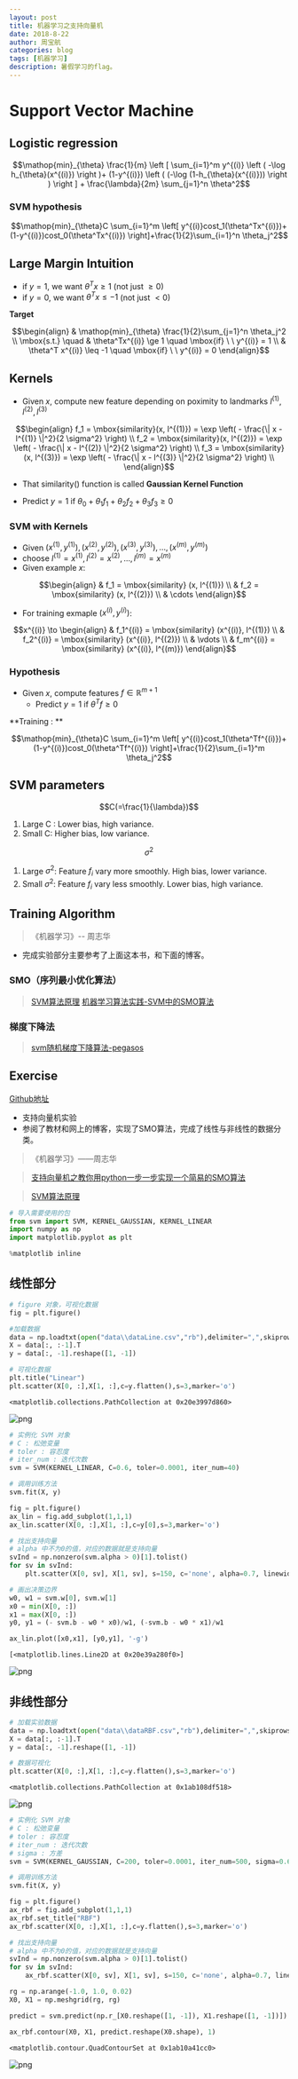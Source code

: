 ```yaml
---
layout: post
title: 机器学习之支持向量机
date: 2018-8-22
author: 周宝航
categories: blog
tags: [机器学习]
description: 暑假学习的flag。
---
```


# Support Vector Machine

## Logistic regression

$$\mathop{min}_{\theta} \frac{1}{m} \left [ \sum_{i=1}^m y^{(i)} \left ( -\log h_{\theta}(x^{(i)}) \right )+ (1-y^{(i)}) \left (  (-\log (1-h_{\theta}(x^{(i)})) \right ) \right ] + \frac{\lambda}{2m} \sum_{j=1}^n \theta^2$$

### SVM hypothesis

$$\mathop{min}_{\theta}C \sum_{i=1}^m \left[ y^{(i)}cost_1(\theta^Tx^{(i)})+(1-y^{(i)})cost_0(\theta^Tx^{(i)}) \right]+\frac{1}{2}\sum_{i=1}^n \theta_j^2$$

## Large Margin Intuition

- if $y=1$, we want $\theta^T x \geq 1$ (not just $\geq 0$)
- if $y=0$, we want $\theta^T x \leq -1$ (not just $< 0$)

**Target**

$$\begin{align}
& \mathop{min}_{\theta} \frac{1}{2}\sum_{j=1}^n \theta_j^2 \\
\mbox{s.t.} \quad & \theta^Tx^{(i)} \ge 1 \quad \mbox{if} \ \  y^{(i)} = 1 \\
& \theta^T x^{(i)} \leq -1 \quad \mbox{if} \ \ y^{(i)} = 0
\end{align}$$

## Kernels

- Given $x$, compute new feature depending on poximity to landmarks $l^{(1)}, l^{(2)}, l^{(3)}$

$$\begin{align}
f_1 = \mbox{similarity}(x, l^{(1)}) = \exp \left( - \frac{\| x - l^{(1)} \|^2}{2 \sigma^2} \right) \\
f_2 = \mbox{similarity}(x, l^{(2)}) = \exp \left( - \frac{\| x - l^{(2)} \|^2}{2 \sigma^2} \right) \\
f_3 = \mbox{similarity}(x, l^{(3)}) = \exp \left( - \frac{\| x - l^{(3)} \|^2}{2 \sigma^2} \right) \\
\end{align}$$

- That $\mbox{similarity()}$ function is called **Gaussian Kernel Function**

- Predict $y=1$ if $\theta_0+\theta_1f_1+\theta_2f_2+\theta_3f_3 \geq 0$

### SVM with Kernels

- Given $(x^{(1)}, y^{(1)}),(x^{(2)},y^{(2)}),(x^{(3)},y^{(3)}),\dots,(x^{(m)},y^{(m)})$
- choose $l^{(1)}=x^{(1)},l^{(2)}=x^{(2)},\dots,l^{(m)}=x^{(m)}$
- Given example $x$:

$$\begin{align}
& f_1 = \mbox{similarity} (x, l^{(1)}) \\
& f_2 = \mbox{similarity} (x, l^{(2)}) \\
& \cdots
\end{align}$$

- For training exmaple $(x^{(i)}, y^{(i)})$:

$$x^{(i)} \to \begin{align}
& f_1^{(i)} = \mbox{similarity} (x^{(i)}, l^{(1)}) \\
& f_2^{(i)} = \mbox{similarity} (x^{(i)}, l^{(2)}) \\
& \vdots \\
& f_m^{(i)} = \mbox{similarity} (x^{(i)}, l^{(m)})
\end{align}$$

### Hypothesis

- Given $x$, compute features $f \in \mathbb R^{m+1}$
	- Predict $y=1$ if $\theta^T f \geq 0$

**Training : **

$$\mathop{min}_{\theta}C \sum_{i=1}^m \left[ y^{(i)}cost_1(\theta^Tf^{(i)})+(1-y^{(i)})cost_0(\theta^Tf^{(i)}) \right]+\frac{1}{2}\sum_{i=1}^m \theta_j^2$$

## SVM parameters

$$C(=\frac{1}{\lambda})$$

1. Large C : Lower bias, high variance.
2. Small C: Higher bias, low variance.

$$\sigma^2$$

1. Large $\sigma^2$: Feature $f_i$ vary more smoothly. High bias, lower variance.
2. Small $\sigma^2$: Feature $f_i$ vary less smoothly. Lower bias, high variance.

## Training Algorithm

> 《机器学习》-- 周志华

- 完成实验部分主要参考了上面这本书，和下面的博客。

### SMO（序列最小优化算法）
> [SVM算法原理](https://www.jianshu.com/p/2716f4028152?utm_campaign=maleskine&utm_content=note&utm_medium=seo_notes&utm_source=recommendation)
> [机器学习算法实践-SVM中的SMO算法](https://zhuanlan.zhihu.com/p/29212107)


### 梯度下降法

> [svm随机梯度下降算法-pegasos](https://blog.csdn.net/sinat_27612639/article/details/70037499)


## Exercise

[Github地址](https://github.com/zhoubaohang/machine-learning-notes/tree/master/Cousera/Support%20Vector%20Machine)

- 支持向量机实验
- 参阅了教材和网上的博客，实现了SMO算法，完成了线性与非线性的数据分类。

> 《机器学习》——周志华

> [支持向量机之教你用python一步一步实现一个简易的SMO算法](https://baijiahao.baidu.com/s?id=1590893975108327505&wfr=spider&for=pc)

> [SVM算法原理](https://www.jianshu.com/p/2716f4028152?utm_campaign=maleskine&utm_content=note&utm_medium=seo_notes&utm_source=recommendation)


```python
# 导入需要使用的包
from svm import SVM, KERNEL_GAUSSIAN, KERNEL_LINEAR
import numpy as np
import matplotlib.pyplot as plt

%matplotlib inline
```

## 线性部分


```python
# figure 对象，可视化数据
fig = plt.figure()

#加载数据
data = np.loadtxt(open("data\\dataLine.csv","rb"),delimiter=",",skiprows=0)
X = data[:, :-1].T
y = data[:, -1].reshape([1, -1])

# 可视化数据
plt.title("Linear")
plt.scatter(X[0, :],X[1, :],c=y.flatten(),s=3,marker='o')
```
    <matplotlib.collections.PathCollection at 0x20e3997d860>

![png](\img\output_3_1.png)

```python
# 实例化 SVM 对象
# C : 松弛变量
# toler : 容忍度
# iter_num : 迭代次数
svm = SVM(KERNEL_LINEAR, C=0.6, toler=0.0001, iter_num=40)

# 调用训练方法
svm.fit(X, y)
```

```python
fig = plt.figure()
ax_lin = fig.add_subplot(1,1,1)
ax_lin.scatter(X[0, :],X[1, :],c=y[0],s=3,marker='o')

# 找出支持向量
# alpha 中不为0的值，对应的数据就是支持向量
svInd = np.nonzero(svm.alpha > 0)[1].tolist()
for sv in svInd:
    plt.scatter(X[0, sv], X[1, sv], s=150, c='none', alpha=0.7, linewidth=1.5, edgecolor='#AB3319')

# 画出决策边界
w0, w1 = svm.w[0], svm.w[1]
x0 = min(X[0, :])
x1 = max(X[0, :])
y0, y1 = (- svm.b - w0 * x0)/w1, (-svm.b - w0 * x1)/w1

ax_lin.plot([x0,x1], [y0,y1], '-g')
```




    [<matplotlib.lines.Line2D at 0x20e39a280f0>]




![png](\img\output_5_1.png)


## 非线性部分


```python
# 加载实验数据
data = np.loadtxt(open("data\\dataRBF.csv","rb"),delimiter=",",skiprows=0)
X = data[:, :-1].T
y = data[:, -1].reshape([1, -1])

# 数据可视化
plt.scatter(X[0, :],X[1, :],c=y.flatten(),s=3,marker='o')
```




    <matplotlib.collections.PathCollection at 0x1ab108df518>




![png](\img\output_7_1.png)



```python
# 实例化 SVM 对象
# C : 松弛变量
# toler : 容忍度
# iter_num : 迭代次数
# sigma : 方差
svm = SVM(KERNEL_GAUSSIAN, C=200, toler=0.0001, iter_num=500, sigma=0.6)

# 调用训练方法
svm.fit(X, y)
```
```python
fig = plt.figure()
ax_rbf = fig.add_subplot(1,1,1)
ax_rbf.set_title("RBF")
ax_rbf.scatter(X[0, :],X[1, :],c=y.flatten(),s=3,marker='o')

# 找出支持向量
# alpha 中不为0的值，对应的数据就是支持向量
svInd = np.nonzero(svm.alpha > 0)[1].tolist()
for sv in svInd:
    ax_rbf.scatter(X[0, sv], X[1, sv], s=150, c='none', alpha=0.7, linewidth=1.5, edgecolor='#AB3319')

rg = np.arange(-1.0, 1.0, 0.02)
X0, X1 = np.meshgrid(rg, rg)

predict = svm.predict(np.r_[X0.reshape([1, -1]), X1.reshape([1, -1])])

ax_rbf.contour(X0, X1, predict.reshape(X0.shape), 1)
```

    <matplotlib.contour.QuadContourSet at 0x1ab10a41cc0>




![png](\img\output_9_1.png)
